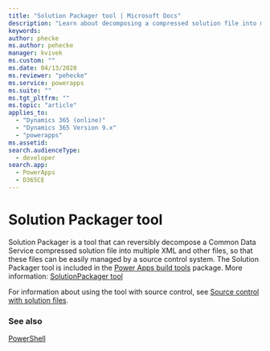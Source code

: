 ```yaml
---
title: "Solution Packager tool | Microsoft Docs"
description: "Learn about decomposing a compressed solution file into multiple files for source code revision control."
keywords: 
author: phecke
ms.author: pehecke
manager: kvivek
ms.custom: ""
ms.date: 04/13/2020
ms.reviewer: "pehecke"
ms.service: powerapps
ms.suite: ""
ms.tgt_pltfrm: ""
ms.topic: "article"
applies_to: 
  - "Dynamics 365 (online)"
  - "Dynamics 365 Version 9.x"
  - "powerapps"
ms.assetid: 
search.audienceType: 
  - developer
search.app: 
  - PowerApps
  - D365CE
---
```


# Solution Packager tool

Solution Packager is a tool that can reversibly decompose a Common Data Service compressed solution file into multiple XML and other files, so that these files can be easily managed by a source control system. The Solution Packager tool is included in the [Power Apps build tools](devops-build-tools.md) package. More information: [SolutionPackager tool](/powerapps/developer/common-data-service/compress-extract-solution-file-solutionpackager)

For information about using the tool with source control, see [Source control with solution files](/powerapps/developer/common-data-service/use-source-control-solution-files).

### See also

[PowerShell](powershell-api.md)